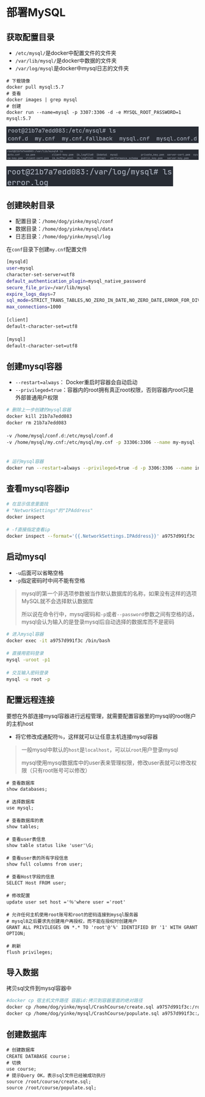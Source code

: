 # 部署MySQL

## 获取配置目录

- `/etc/mysql/`是docker中配置文件的文件夹
- `/var/lib/mysql/`是docker中数据的文件夹
- `/var/log/mysql`是docker中mysql日志的文件夹

```mysql
# 下载镜像
docker pull mysql:5.7
# 查看
docker images | grep mysql
# 创建
docker run --name=mysql -p 3307:3306 -d -e MYSQL_ROOT_PASSWORD=1 mysql:5.7
```

![mysql配置文件](MySQL.assets/mysql配置文件.png)

![mysql数据文件](MySQL.assets/mysql数据文件.png)

![mysql日志文件](MySQL.assets/mysql日志文件.png)



## 创建映射目录

- 配置目录：`/home/dog/yinke/mysql/conf`
- 数据目录：`/home/dog/yinke/mysql/data`
- 日志目录：`/home/dog/yinke/mysql/log`

在`conf`目录下创建`my.cnf`配置文件

```bash
[mysqld]
user=mysql
character-set-server=utf8
default_authentication_plugin=mysql_native_password
secure_file_priv=/var/lib/mysql
expire_logs_days=7
sql_mode=STRICT_TRANS_TABLES,NO_ZERO_IN_DATE,NO_ZERO_DATE,ERROR_FOR_DIVISION_BY_ZERO,NO_ENGINE_SUBSTITUTION
max_connections=1000

[client]
default-character-set=utf8

[mysql]
default-character-set=utf8
```



## 创建mysql容器

- `--restart=always`： Docker重启时容器会自动启动
- `--privileged=true`：容器内的root拥有真正root权限，否则容器内root只是外部普通用户权限


```bash
# 删除上一步创建的mysql容器
docker kill 21b7a7edd083
docker rm 21b7a7edd083

-v /home/mysql/conf.d:/etc/mysql/conf.d 
-v /home/mysql/my.cnf:/etc/mysql/my.cnf -p 33306:3306 --name my-mysql -e MYSQL_ROOT_PASSWORD=123456 mysql:5.7


# 运行mysql容器
docker run --restart=always --privileged=true -d -p 3306:3306 --name inkmysql -v /home/dog/yinke/mysql/conf/my.cnf:/etc/mysql/my.cnf -v /home/dog/yinke/mysql/data:/var/lib/mysql -v /home/dog/yinke/mysql/log:/var/log/mysql -e MYSQL_ROOT_PASSWORD=1 mysql:5.7
```



## 查看mysql容器ip

```bash
# 在显示信息里面找
# "NetworkSettings"的"IPAddress"
docker inspect

# -f直接指定查看ip
docker inspect --format='{{.NetworkSettings.IPAddress}}' a9757d991f3c
```



## 启动mysql

- `-u`后面可以省略空格
- `-p`指定密码时中间不能有空格

> mysql的第一个非选项参数被当作默认数据库的名称，如果没有这样的选项MySQL就不会选择默认数据库
>
> 所以说在命令行中，mysql密码和`-p`或者`--password`参数之间有空格的话，mysql会认为输入的是登录mysql后自动选择的数据库而不是密码

```bash
# 进入mysql容器
docker exec -it a9757d991f3c /bin/bash

# 直接用密码登录
mysql -uroot -p1

# 交互输入密码登录
mysql -u root -p
```



## 配置远程连接

要想在外部连接mysql容器进行远程管理，就需要配置容器里的mysql的root账户的主机host

- 将它修改成通配符`％`，这样就可以让任意主机连接mysql容器

> 一般mysql中默认的`host`是`localhost`，可以以`root`用户登录mysql
>
> mysql使用mysql数据库中的user表来管理权限，修改user表就可以修改权限（只有root账号可以修改）

```mysql
# 查看数据库
show databases;

# 选择数据库
use mysql;

# 查看数据库的表
show tables;

# 查看user表信息
show table status like 'user'\G;

# 查看user表的所有字段信息
show full columns from user;

# 查看Host字段的信息
SELECT Host FROM user;

# 修改配置
update user set host ='％'where user ='root'

# 允许任何主机使用root账号和root的密码连接到mysql服务器
# mysql8之后要求先创建用户再授权，而不能在授权时创建用户
GRANT ALL PRIVILEGES ON *.* TO 'root'@'%' IDENTIFIED BY '1' WITH GRANT OPTION;

# 刷新
flush privileges;
```



## 导入数据

拷贝sql文件到mysql容器中

```bash
#docker cp 宿主机文件路径 容器id:拷贝到容器里面的绝对路径
docker cp /home/dog/yinke/mysql/CrashCourse/create.sql a9757d991f3c:/root/course
docker cp /home/dog/yinke/mysql/CrashCourse/populate.sql a9757d991f3c:/root/course
```

## 创建数据库

```mysql
# 创建数据库
CREATE DATABASE course；
# 切换
use course;
# 提示Query OK，表示sql文件已经被成功执行
source /root/course/create.sql;
source /root/course/populate.sql;
```


